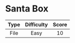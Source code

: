# Santa Box

| Type | Difficulty | Score |
| :--: | :--------: | :---: |
| File |    Easy    |  10   |
